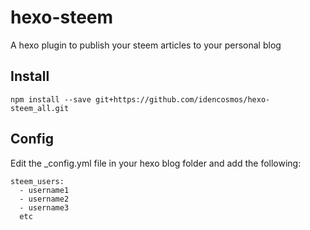 # hexo-steem

A hexo plugin to publish your steem articles to your personal blog

## Install
```
npm install --save git+https://github.com/idencosmos/hexo-steem_all.git
```

## Config
Edit the _config.yml file in your hexo blog folder and add the following:

```
steem_users:
  - username1
  - username2
  - username3
  etc
```
